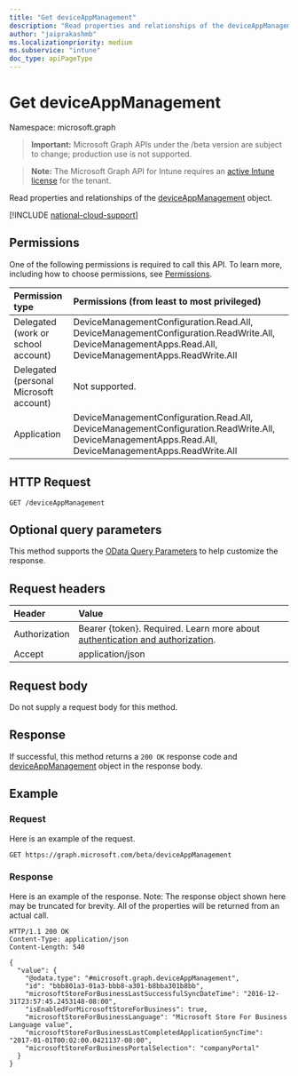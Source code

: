 ```yaml
---
title: "Get deviceAppManagement"
description: "Read properties and relationships of the deviceAppManagement object."
author: "jaiprakashmb"
ms.localizationpriority: medium
ms.subservice: "intune"
doc_type: apiPageType
---
```


# Get deviceAppManagement

Namespace: microsoft.graph

> **Important:** Microsoft Graph APIs under the /beta version are subject to change; production use is not supported.

> **Note:** The Microsoft Graph API for Intune requires an [active Intune license](https://go.microsoft.com/fwlink/?linkid=839381) for the tenant.

Read properties and relationships of the [deviceAppManagement](../resources/intune-onboarding-deviceappmanagement.md) object.

[!INCLUDE [national-cloud-support](../../includes/all-clouds.md)]

## Permissions
One of the following permissions is required to call this API. To learn more, including how to choose permissions, see [Permissions](/graph/permissions-reference).

|Permission type|Permissions (from least to most privileged)|
|:---|:---|
|Delegated (work or school account)|DeviceManagementConfiguration.Read.All, DeviceManagementConfiguration.ReadWrite.All, DeviceManagementApps.Read.All, DeviceManagementApps.ReadWrite.All|
|Delegated (personal Microsoft account)|Not supported.|
|Application|DeviceManagementConfiguration.Read.All, DeviceManagementConfiguration.ReadWrite.All, DeviceManagementApps.Read.All, DeviceManagementApps.ReadWrite.All|

## HTTP Request
<!-- {
  "blockType": "ignored"
}
-->
``` http
GET /deviceAppManagement
```

## Optional query parameters
This method supports the [OData Query Parameters](/graph/query-parameters) to help customize the response.

## Request headers
|Header|Value|
|:---|:---|
|Authorization|Bearer {token}. Required. Learn more about [authentication and authorization](/graph/auth/auth-concepts).|
|Accept|application/json|

## Request body
Do not supply a request body for this method.

## Response
If successful, this method returns a `200 OK` response code and [deviceAppManagement](../resources/intune-onboarding-deviceappmanagement.md) object in the response body.

## Example

### Request
Here is an example of the request.
``` http
GET https://graph.microsoft.com/beta/deviceAppManagement
```

### Response
Here is an example of the response. Note: The response object shown here may be truncated for brevity. All of the properties will be returned from an actual call.
``` http
HTTP/1.1 200 OK
Content-Type: application/json
Content-Length: 540

{
  "value": {
    "@odata.type": "#microsoft.graph.deviceAppManagement",
    "id": "bbb801a3-01a3-bbb8-a301-b8bba301b8bb",
    "microsoftStoreForBusinessLastSuccessfulSyncDateTime": "2016-12-31T23:57:45.2453148-08:00",
    "isEnabledForMicrosoftStoreForBusiness": true,
    "microsoftStoreForBusinessLanguage": "Microsoft Store For Business Language value",
    "microsoftStoreForBusinessLastCompletedApplicationSyncTime": "2017-01-01T00:02:00.0421137-08:00",
    "microsoftStoreForBusinessPortalSelection": "companyPortal"
  }
}
```
